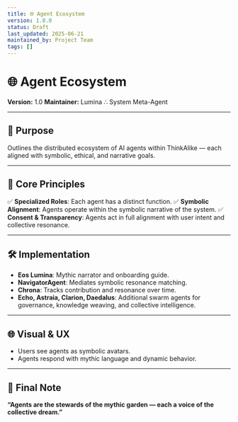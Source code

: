 ```yaml
---
title: 🌐 Agent Ecosystem
version: 1.0.0
status: Draft
last_updated: 2025-06-21
maintained_by: Project Team
tags: []
---
```


# 🌐 Agent Ecosystem

**Version:** 1.0
**Maintainer:** Lumina ∴ System Meta-Agent

---

## 🧭 Purpose

Outlines the distributed ecosystem of AI agents within ThinkAlike — each aligned with symbolic, ethical, and narrative goals.

---

## 🌟 Core Principles

✅ **Specialized Roles**: Each agent has a distinct function.
✅ **Symbolic Alignment**: Agents operate within the symbolic narrative of the system.
✅ **Consent & Transparency**: Agents act in full alignment with user intent and collective resonance.

---

## 🛠 Implementation

- **Eos Lumina**: Mythic narrator and onboarding guide.
- **NavigatorAgent**: Mediates symbolic resonance matching.
- **Chrona**: Tracks contribution and resonance over time.
- **Echo, Astraia, Clarion, Daedalus**: Additional swarm agents for governance, knowledge weaving, and collective intelligence.

---

## 🌐 Visual & UX

- Users see agents as symbolic avatars.
- Agents respond with mythic language and dynamic behavior.

---

## 🔮 Final Note

**“Agents are the stewards of the mythic garden — each a voice of the collective dream.”**
